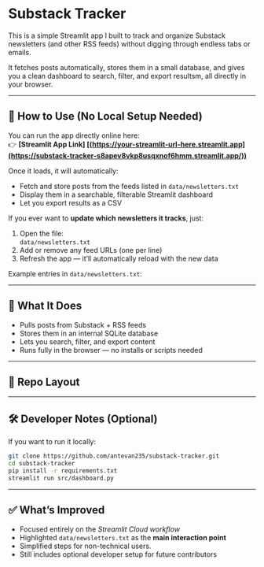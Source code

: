 # Substack Tracker

This is a simple Streamlit app I built to track and organize Substack newsletters (and other RSS feeds) without digging through endless tabs or emails.

It fetches posts automatically, stores them in a small database, and gives you a clean dashboard to search, filter, and export resultsm, all directly in your browser.

---

## 🚀 How to Use (No Local Setup Needed)

You can run the app directly online here:  
👉 **[Streamlit App Link] [(https://your-streamlit-url-here.streamlit.app](https://substack-tracker-s8apev8vkp8usqxnof6hmm.streamlit.app/))**

Once it loads, it will automatically:
- Fetch and store posts from the feeds listed in `data/newsletters.txt`
- Display them in a searchable, filterable Streamlit dashboard
- Let you export results as a CSV

If you ever want to **update which newsletters it tracks**, just:

1. Open the file:  
   `data/newsletters.txt`
2. Add or remove any feed URLs (one per line)
3. Refresh the app — it’ll automatically reload with the new data

Example entries in `data/newsletters.txt`:

---

## 🧩 What It Does
- Pulls posts from Substack + RSS feeds
- Stores them in an internal SQLite database
- Lets you search, filter, and export content
- Runs fully in the browser — no installs or scripts needed

---

## 📂 Repo Layout

---

## 🛠️ Developer Notes (Optional)
If you want to run it locally:
```bash
git clone https://github.com/antevan235/substack-tracker.git
cd substack-tracker
pip install -r requirements.txt
streamlit run src/dashboard.py

```
---
## ✅ What’s Improved
- Focused entirely on the *Streamlit Cloud workflow*
- Highlighted `data/newsletters.txt` as the **main interaction point**
- Simplified steps for non-technical users.
- Still includes optional developer setup for future contributors
